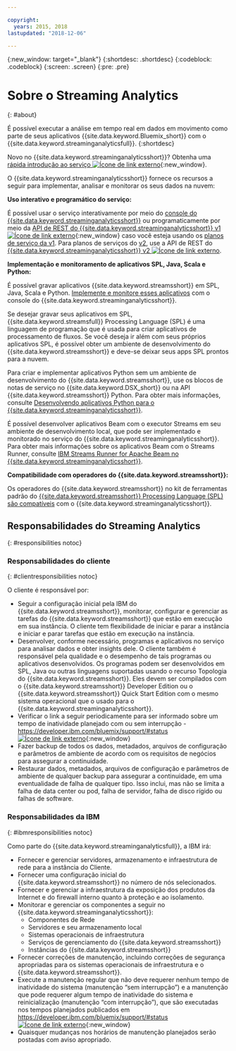 ```yaml
---

copyright:
  years: 2015, 2018
lastupdated: "2018-12-06"

---
```


<!-- Attribute definitions -->
{:new_window: target="_blank"}
{:shortdesc: .shortdesc}
{:codeblock: .codeblock}
{:screen: .screen}
{:pre: .pre}

# Sobre o Streaming Analytics
{: #about}

É possível executar a análise em tempo real em dados em movimento como parte de seus aplicativos {{site.data.keyword.Bluemix_short}} com o {{site.data.keyword.streaminganalyticsfull}}.
{:shortdesc}

Novo no {{site.data.keyword.streaminganalyticsshort}}? Obtenha uma [rápida introdução ao serviço ![Ícone de link externo](../../icons/launch-glyph.svg "Ícone de link externo")](https://developer.ibm.com/streamsdev/docs/streaming-analytics-now-available-bluemix-2/){:new_window}.

O {{site.data.keyword.streaminganalyticsshort}}
fornece os recursos a seguir para implementar, analisar e monitorar os seus dados na nuvem:

**Uso interativo e programático do serviço:**

É possível usar o serviço interativamente por meio do [console do {{site.data.keyword.streaminganalyticsshort}}](/docs/services/StreamingAnalytics/c_streams_console.html) ou programaticamente por meio da [API de REST do {{site.data.keyword.streaminganalyticsshort}} v1 ![Ícone de link externo](../../icons/launch-glyph.svg "Ícone de link externo")](https://{DomainName}/apidocs/streaming-analytics-v1){:new_window} caso você esteja usando os [planos de serviço da v1](/docs/services/StreamingAnalytics/service_plans.html). Para planos de serviços do [v2](/docs/services/StreamingAnalytics/service_plans.html), use a API de REST do [{{site.data.keyword.streaminganalyticsshort}} v2 ![Ícone de link externo](../../icons/launch-glyph.svg "Ícone de link externo")](https://{DomainName}/apidocs/streaming-analytics-v2).

**Implementação e monitoramento de aplicativos SPL, Java, Scala e Python:**

É possível gravar aplicativos {{site.data.keyword.streamsshort}} em SPL, Java, Scala e Python. [Implemente e monitore esses aplicativos](/docs/services/StreamingAnalytics/t_deploytocloud.html) com o console do {{site.data.keyword.streaminganalyticsshort}}.

Se desejar gravar seus aplicativos em SPL, {{site.data.keyword.streamsfull}} Processing Language (SPL) é uma linguagem de programação que é usada para criar aplicativos de processamento de fluxos. Se você deseja ir além com seus próprios aplicativos SPL, é possível obter um ambiente de desenvolvimento do {{site.data.keyword.streamsshort}} e deve-se deixar seus apps SPL prontos para a nuvem.

Para criar e implementar aplicativos Python sem um ambiente de desenvolvimento do {{site.data.keyword.streamsshort}}, use os blocos de notas de serviço no {{site.data.keyword.DSX_short}} ou na API {{site.data.keyword.streamsshort}} Python. Para obter mais informações, consulte [Desenvolvendo aplicativos Python para o {{site.data.keyword.streaminganalyticsshort}}](/docs/services/StreamingAnalytics/t_develop_apps_python.html).

É possível desenvolver aplicativos Beam com o executor Streams em seu ambiente de desenvolvimento local, que pode ser implementado e monitorado no serviço do {{site.data.keyword.streaminganalyticsshort}}. Para obter mais informações sobre os aplicativos Beam com o Streams Runner, consulte [IBM Streams Runner for Apache Beam no {{site.data.keyword.streaminganalyticsshort}}](/docs/services/StreamingAnalytics/gs_beamrunner.html).


**Compatibilidade com operadores do {{site.data.keyword.streamsshort}}:**

Os operadores do {{site.data.keyword.streamsshort}} no kit de ferramentas padrão do [{{site.data.keyword.streamsshort}} Processing Language (SPL) são compatíveis](/docs/services/StreamingAnalytics/compatible_toolkits.html) com o {{site.data.keyword.streaminganalyticsshort}}.

## Responsabilidades do Streaming Analytics
{: #responsibilities notoc}

### Responsabilidades do cliente
{: #clientresponsibilities notoc}

O cliente é responsável por:

* Seguir a configuração inicial pela IBM do {{site.data.keyword.streamsshort}}, monitorar, configurar e gerenciar as tarefas do {{site.data.keyword.streamsshort}} que estão em execução em sua instância. O cliente tem flexibilidade de iniciar e parar a instância e iniciar e parar tarefas que estão em execução na instância.
* Desenvolver, conforme necessário, programas e aplicativos no serviço para analisar dados e obter insights dele. O cliente também é responsável pela qualidade e o desempenho de tais programas ou aplicativos desenvolvidos. Os programas podem ser desenvolvidos em SPL, Java ou outras linguagens suportadas usando o recurso Topologia do {{site.data.keyword.streamsshort}}. Eles devem ser compilados com o {{site.data.keyword.streamsshort}} Developer Edition ou o {{site.data.keyword.streamsshort}} Quick Start Edition com o mesmo sistema operacional que o usado para o {{site.data.keyword.streaminganalyticsshort}}.
* Verificar o link a seguir periodicamente para ser informado sobre um tempo de inatividade planejado com ou sem interrupção - [https://developer.ibm.com/bluemix/support/#status ![Ícone de link externo](../../icons/launch-glyph.svg "Ícone de link externo")](https://developer.ibm.com/bluemix/support/#status){:new_window}  
* Fazer backup de todos os dados, metadados, arquivos de configuração e parâmetros de ambiente de acordo com os requisitos de negócios para assegurar a continuidade.
* Restaurar dados, metadados, arquivos de configuração e parâmetros de ambiente de qualquer backup para assegurar a continuidade, em uma eventualidade de falha de qualquer tipo. Isso inclui, mas não se limita a falha de data center ou pod, falha de servidor, falha de disco rígido ou falhas de software.

### Responsabilidades da IBM
{: #ibmresponsibilities notoc}

Como parte do {{site.data.keyword.streaminganalyticsfull}}, a IBM irá:

* Fornecer e gerenciar servidores, armazenamento e infraestrutura de rede para a instância do Cliente.
* Fornecer uma configuração inicial do {{site.data.keyword.streamsshort}} no número de nós selecionados.
* Fornecer e gerenciar a infraestrutura da exposição dos produtos da Internet e do firewall interno quanto à proteção e ao isolamento.
* Monitorar e gerenciar os componentes a seguir no {{site.data.keyword.streaminganalyticsshort}}:
	* Componentes de Rede
	* Servidores e seu armazenamento local
	* Sistemas operacionais de infraestrutura
	* Serviços de gerenciamento do {{site.data.keyword.streamsshort}}
	* Instâncias do {{site.data.keyword.streamsshort}}
* Fornecer correções de manutenção, incluindo correções de segurança apropriadas para os sistemas operacionais de infraestrutura e o {{site.data.keyword.streamsshort}}.
* Execute a manutenção regular que não deve requerer nenhum tempo de inatividade do sistema (manutenção “sem interrupção”) e a manutenção que pode requerer algum tempo de inatividade do sistema e reinicialização (manutenção “com interrupção”), que são executadas nos tempos planejados publicados em [https://developer.ibm.com/bluemix/support/#status ![Ícone de link externo](../../icons/launch-glyph.svg "Ícone de link externo")](https://developer.ibm.com/bluemix/support/#status){:new_window}
* Quaisquer mudanças nos horários de manutenção planejados serão postadas com aviso apropriado.
